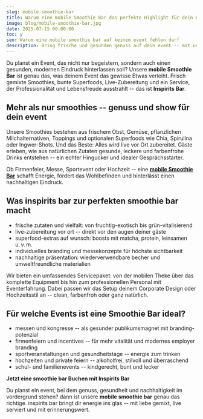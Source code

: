 ```yaml
---
slug: mobile-smoothie-bar
title: Warum eine mobile Smoothie Bar das perfekte Highlight für dein Event ist
image: blog/mobile-smoothie-bar.jpg
date: 2025-07-15 00:00:00
toc: y
seo: Warum eine mobile smoothie bar auf keinem event fehlen darf
description: Bring frische und gesunden genuss auf dein event -- mit unserer mobile smoothie bar. live-zubereitung, nachhaltigkeit und stil inklusive.
---
```

Du planst ein Event, das nicht nur begeistern, sondern auch einen gesunden, modernen Eindruck hinterlassen soll? Unsere **mobile Smoothie Bar** ist genau das, was deinem Event das gewisse Etwas verleiht. Frisch gemixte Smoothies, bunte Superfoods, Live-Zubereitung und ein Service, der Professionalität und Lebensfreude ausstrahlt -- das ist **Inspirits Bar**.

## Mehr als nur smoothies -- genuss und show für dein event

Unsere Smoothies bestehen aus frischem Obst, Gemüse, pflanzlichen Milchalternativen, Toppings und optionalen Superfoods wie Chia, Spirulina oder Ingwer-Shots. Und das Beste: Alles wird live vor Ort zubereitet. Gäste erleben, wie aus natürlichen Zutaten gesunde, leckere und farbenfrohe Drinks entstehen -- ein echter Hingucker und idealer Gesprächsstarter.

Ob Firmenfeier, Messe, Sportevent oder Hochzeit -- eine [**mobile Smoothie Bar**](/service/smoothies/) schafft Energie, fördert das Wohlbefinden und hinterlässt einen nachhaltigen Eindruck.

## Was inspirits bar zur perfekten smoothie bar macht

- frische zutaten und vielfalt: von fruchtig-exotisch bis grün-vitalisierend
- live-zubereitung vor ort -- direkt vor den augen deiner gäste
- superfood-extras auf wunsch: boosts mit matcha, protein, leinsamen u. v. m.
- individuelles branding und messekonzepte für höchste sichtbarkeit
- nachhaltige präsentation: wiederverwendbare becher und umweltfreundliche materialien

Wir bieten ein umfassendes Servicepaket: von der mobilen Theke über das komplette Equipment bis hin zum professionellen Personal mit Eventerfahrung. Dabei passen wir das Setup deinem Corporate Design oder Hochzeitsstil an -- clean, farbenfroh oder ganz natürlich.

## Für welche Events ist eine Smoothie Bar ideal?

- messen und kongresse -- als gesunder publikumsmagnet mit branding-potenzial
- firmenfeiern und incentives -- für mehr vitalität und modernes employer branding
- sportveranstaltungen und gesundheitstage -- energie zum trinken
- hochzeiten und private feiern -- alkoholfrei, stilvoll und überraschend
- schul- und familienevents -- kindgerecht, bunt und lecker

**Jetzt eine smoothie bar Buchen mit Inspirits Bar**

Du planst ein event, bei dem genuss, gesundheit und nachhaltigkeit im vordergrund stehen? dann ist unsere **mobile smoothie bar** genau das richtige. inspirits bar bringt dir energie ins glas -- mit liebe gemixt, live serviert und mit erinnerungswert.

